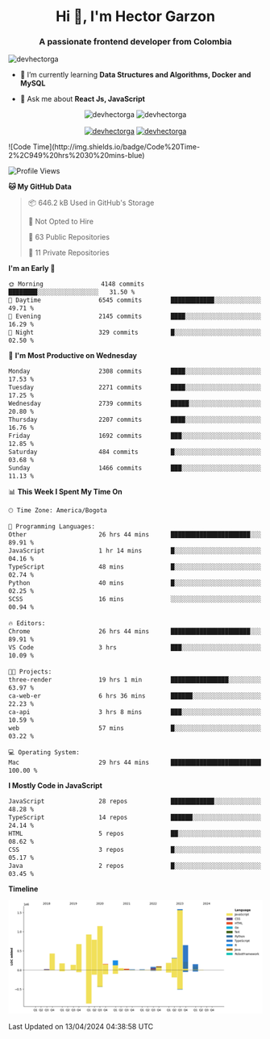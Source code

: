<h1 align="center">Hi 👋, I'm Hector Garzon</h1>
<h3 align="center">A passionate frontend developer from Colombia</h3>

<p align="left"> <img src="https://komarev.com/ghpvc/?username=devhectorga" alt="devhectorga" /> </p>

- 🌱 I’m currently learning **Data Structures and Algorithms, Docker and MySQL**

- 💬 Ask me about **React Js, JavaScript**

<p align="center"> <img src="https://github-readme-stats.vercel.app/api?username=devhectorga&count_private=true&show_icons=true" alt="devhectorga" /> <img src="https://github-readme-stats.vercel.app/api/top-langs/?username=devhectorga&layout=compact" alt="devhectorga" /></p>

<p align="center">
<a href="https://twitter.com/devhectorga" target="blank"><img align="center" src="https://cdn.jsdelivr.net/npm/simple-icons@3.0.1/icons/twitter.svg" alt="devhectorga" height="20" width="20" /></a>
<a href="https://linkedin.com/in/devhectorga" target="blank"><img align="center" src="https://cdn.jsdelivr.net/npm/simple-icons@3.0.1/icons/linkedin.svg" alt="devhectorga" height="20" width="20" /></a>
</p>
<!--START_SECTION:waka-->
![Code Time](http://img.shields.io/badge/Code%20Time-2%2C949%20hrs%2030%20mins-blue)

![Profile Views](http://img.shields.io/badge/Profile%20Views-0-blue)

**🐱 My GitHub Data** 

> 📦 646.2 kB Used in GitHub's Storage 
 > 
> 🚫 Not Opted to Hire
 > 
> 📜 63 Public Repositories 
 > 
> 🔑 11 Private Repositories 
 > 
**I'm an Early 🐤** 

```text
🌞 Morning                4148 commits        ████████░░░░░░░░░░░░░░░░░   31.50 % 
🌆 Daytime                6545 commits        ████████████░░░░░░░░░░░░░   49.71 % 
🌃 Evening                2145 commits        ████░░░░░░░░░░░░░░░░░░░░░   16.29 % 
🌙 Night                  329 commits         █░░░░░░░░░░░░░░░░░░░░░░░░   02.50 % 
```
📅 **I'm Most Productive on Wednesday** 

```text
Monday                   2308 commits        ████░░░░░░░░░░░░░░░░░░░░░   17.53 % 
Tuesday                  2271 commits        ████░░░░░░░░░░░░░░░░░░░░░   17.25 % 
Wednesday                2739 commits        █████░░░░░░░░░░░░░░░░░░░░   20.80 % 
Thursday                 2207 commits        ████░░░░░░░░░░░░░░░░░░░░░   16.76 % 
Friday                   1692 commits        ███░░░░░░░░░░░░░░░░░░░░░░   12.85 % 
Saturday                 484 commits         █░░░░░░░░░░░░░░░░░░░░░░░░   03.68 % 
Sunday                   1466 commits        ███░░░░░░░░░░░░░░░░░░░░░░   11.13 % 
```


📊 **This Week I Spent My Time On** 

```text
🕑︎ Time Zone: America/Bogota

💬 Programming Languages: 
Other                    26 hrs 44 mins      ██████████████████████░░░   89.91 % 
JavaScript               1 hr 14 mins        █░░░░░░░░░░░░░░░░░░░░░░░░   04.16 % 
TypeScript               48 mins             █░░░░░░░░░░░░░░░░░░░░░░░░   02.74 % 
Python                   40 mins             █░░░░░░░░░░░░░░░░░░░░░░░░   02.25 % 
SCSS                     16 mins             ░░░░░░░░░░░░░░░░░░░░░░░░░   00.94 % 

🔥 Editors: 
Chrome                   26 hrs 44 mins      ██████████████████████░░░   89.91 % 
VS Code                  3 hrs               ███░░░░░░░░░░░░░░░░░░░░░░   10.09 % 

🐱‍💻 Projects: 
three-render             19 hrs 1 min        ████████████████░░░░░░░░░   63.97 % 
ca-web-er                6 hrs 36 mins       ██████░░░░░░░░░░░░░░░░░░░   22.23 % 
ca-api                   3 hrs 8 mins        ███░░░░░░░░░░░░░░░░░░░░░░   10.59 % 
web                      57 mins             █░░░░░░░░░░░░░░░░░░░░░░░░   03.22 % 

💻 Operating System: 
Mac                      29 hrs 44 mins      █████████████████████████   100.00 % 
```

**I Mostly Code in JavaScript** 

```text
JavaScript               28 repos            ████████████░░░░░░░░░░░░░   48.28 % 
TypeScript               14 repos            ██████░░░░░░░░░░░░░░░░░░░   24.14 % 
HTML                     5 repos             ██░░░░░░░░░░░░░░░░░░░░░░░   08.62 % 
CSS                      3 repos             █░░░░░░░░░░░░░░░░░░░░░░░░   05.17 % 
Java                     2 repos             █░░░░░░░░░░░░░░░░░░░░░░░░   03.45 % 
```



**Timeline**

![Lines of Code chart](https://raw.githubusercontent.com/devHectorGa/devHectorGa/master/assets/bar_graph.png)


 Last Updated on 13/04/2024 04:38:58 UTC
<!--END_SECTION:waka-->
